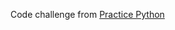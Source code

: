 Code challenge from [Practice Python](http://www.practicepython.org/exercise/2014/12/06/22-read-from-file.html)

